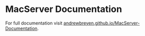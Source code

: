 # MacServer Documentation

For full documentation visit [andrewbreyen.github.io/MacServer-Documentation](https://andrewbreyen.github.io/MacServer-Documentation/).